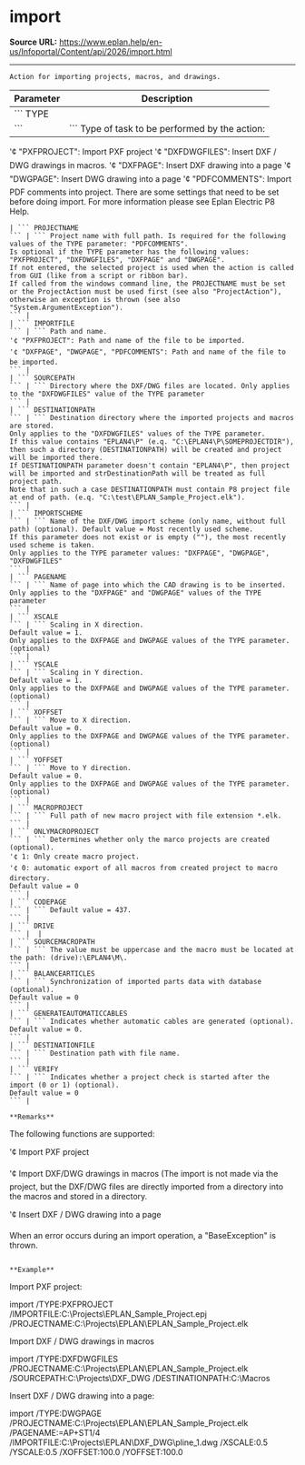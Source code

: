 # import

**Source URL:** https://www.eplan.help/en-us/Infoportal/Content/api/2026/import.html

---

```
Action for importing projects, macros, and drawings.

```

| Parameter | Description |
| --- | --- |
| ``` TYPE
 ``` | ``` Type of task to be performed by the action:
 '¢ "PXFPROJECT": Import PXF project
 '¢ "DXFDWGFILES": Insert DXF / DWG drawings in macros.
 '¢ "DXFPAGE": Insert DXF drawing into a page
 '¢ "DWGPAGE": Insert DWG drawing into a page
 '¢ "PDFCOMMENTS": Import PDF comments into project.
 There are some settings that need to be set before doing import. 
 For more information please see Eplan Electric P8 Help.
 ``` |
| ``` PROJECTNAME
 ``` | ``` Project name with full path. Is required for the following values of the TYPE parameter: "PDFCOMMENTS".
 Is optional if the TYPE parameter has the following values: "PXFPROJECT", "DXFDWGFILES", "DXFPAGE" and "DWGPAGE". 
 If not entered, the selected project is used when the action is called from GUI (like from a script or ribbon bar).
 If called from the windows command line, the PROJECTNAME must be set or the ProjectAction must be used first (see also "ProjectAction"), otherwise an exception is thrown (see also "System.ArgumentException").
 ``` |
| ``` IMPORTFILE
 ``` | ``` Path and name.
 '¢ "PXFPROJECT": Path and name of the file to be imported. 
 '¢ "DXFPAGE", "DWGPAGE", "PDFCOMMENTS": Path and name of the file to be imported.
 ``` |
| ``` SOURCEPATH
 ``` | ``` Directory where the DXF/DWG files are located. Only applies to the "DXFDWGFILES" value of the TYPE parameter
 ``` |
| ``` DESTINATIONPATH
 ``` | ``` Destination directory where the imported projects and macros are stored. 
 Only applies to the "DXFDWGFILES" values of the TYPE parameter.
 If this value contains "EPLAN4\P" (e.q. "C:\EPLAN4\P\SOMEPROJECTDIR"), then such a directory (DESTINATIONPATH) will be created and project will be imported there. 
 If DESTINATIONPATH parameter doesn't contain "EPLAN4\P", then project will be imported and strDestinationPath will be treated as full project path. 
 Note that in such a case DESTINATIONPATH must contain P8 project file at end of path. (e.q. "C:\test\EPLAN_Sample_Project.elk").
 ``` |
| ``` IMPORTSCHEME
 ``` | ``` Name of the DXF/DWG import scheme (only name, without full path) (optional). Default value = Most recently used scheme. 
 If this parameter does not exist or is empty (""), the most recently used scheme is taken. 
 Only applies to the TYPE parameter values: "DXFPAGE", "DWGPAGE", "DXFDWGFILES"
 ``` |
| ``` PAGENAME
 ``` | ``` Name of page into which the CAD drawing is to be inserted. 
 Only applies to the "DXFPAGE" and "DWGPAGE" values of the TYPE parameter
 ``` |
| ``` XSCALE
 ``` | ``` Scaling in X direction. 
 Default value = 1. 
 Only applies to the DXFPAGE and DWGPAGE values of the TYPE parameter. (optional)
 ``` |
| ``` YSCALE
 ``` | ``` Scaling in Y direction. 
 Default value = 1. 
 Only applies to the DXFPAGE and DWGPAGE values of the TYPE parameter. (optional)
 ``` |
| ``` XOFFSET
 ``` | ``` Move to X direction. 
 Default value = 0. 
 Only applies to the DXFPAGE and DWGPAGE values of the TYPE parameter. (optional)
 ``` |
| ``` YOFFSET
 ``` | ``` Move to Y direction. 
 Default value = 0. 
 Only applies to the DXFPAGE and DWGPAGE values of the TYPE parameter. (optional)
 ``` |
| ``` MACROPROJECT
 ``` | ``` Full path of new macro project with file extension *.elk. 
 ``` |
| ``` ONLYMACROPROJECT
 ``` | ``` Determines whether only the marco projects are created (optional). 
 '¢ 1: Only create macro project. 
 '¢ 0: automatic export of all macros from created project to macro directory. 
 Default value = 0
 ``` |
| ``` CODEPAGE
 ``` | ``` Default value = 437.
 ``` |
| ``` DRIVE
 ``` |  |
| ``` SOURCEMACROPATH
 ``` | ``` The value must be uppercase and the macro must be located at the path: (drive):\EPLAN4\M\.
 ``` |
| ``` BALANCEARTICLES
 ``` | ``` Synchronization of imported parts data with database (optional).
 Default value = 0
 ``` |
| ``` GENERATEAUTOMATICCABLES
 ``` | ``` Indicates whether automatic cables are generated (optional).
 Default value = 0.
 ``` |
| ``` DESTINATIONFILE
 ``` | ``` Destination path with file name. 
 ``` |
| ``` VERIFY
 ``` | ``` Indicates whether a project check is started after the import (0 or 1) (optional).
 Default value = 0
 ``` |

**Remarks**

```
The following functions are supported:

'¢ Import PXF project

'¢ Import DXF/DWG drawings in macros (The import is not made via the project, but the DXF/DWG files are directly imported from a directory into the macros and stored in a directory.

'¢ Insert DXF / DWG drawing into a page

When an error occurs during an import operation, a "BaseException" is thrown.

```

**Example**

```
Import PXF project:

import /TYPE:PXFPROJECT /IMPORTFILE:C:\Projects\EPLAN_Sample_Project.epj /PROJECTNAME:C:\Projects\EPLAN\EPLAN_Sample_Project.elk

Import DXF / DWG drawings in macros

import /TYPE:DXFDWGFILES /PROJECTNAME:C:\Projects\EPLAN\EPLAN_Sample_Project.elk /SOURCEPATH:C:\Projects\DXF_DWG /DESTINATIONPATH:C:\Macros

Insert DXF / DWG drawing into a page:

import /TYPE:DWGPAGE /PROJECTNAME:C:\Projects\EPLAN\EPLAN_Sample_Project.elk /PAGENAME:=AP+ST1/4 /IMPORTFILE:C:\Projects\EPLAN\DXF_DWG\pline_1.dwg /XSCALE:0.5 /YSCALE:0.5 /XOFFSET:100.0 /YOFFSET:100.0

```